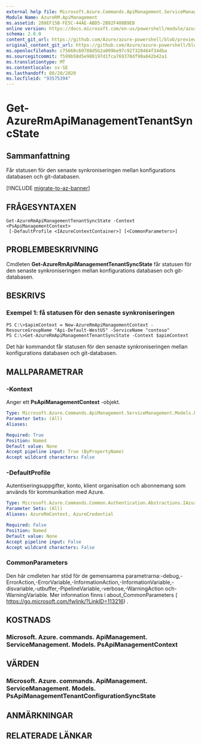 ```yaml
---
external help file: Microsoft.Azure.Commands.ApiManagement.ServiceManagement.dll-Help.xml
Module Name: AzureRM.ApiManagement
ms.assetid: 288EF15B-FE5C-44AE-ABD5-2B92F408B9EB
online version: https://docs.microsoft.com/en-us/powershell/module/azurerm.apimanagement/get-azurermapimanagementtenantsyncstate
schema: 2.0.0
content_git_url: https://github.com/Azure/azure-powershell/blob/preview/src/ResourceManager/ApiManagement/Commands.ApiManagement/help/Get-AzureRmApiManagementTenantSyncState.md
original_content_git_url: https://github.com/Azure/azure-powershell/blob/preview/src/ResourceManager/ApiManagement/Commands.ApiManagement/help/Get-AzureRmApiManagementTenantSyncState.md
ms.openlocfilehash: c75660c60788d5b2a099be97c927328464f34dba
ms.sourcegitcommit: f599b50d5e980197d1fca769378df90a842b42a1
ms.translationtype: MT
ms.contentlocale: sv-SE
ms.lasthandoff: 08/20/2020
ms.locfileid: "93575394"
---
```

# Get-AzureRmApiManagementTenantSyncState

## Sammanfattning
Får statusen för den senaste synkroniseringen mellan konfigurations databasen och git-databasen.

[!INCLUDE [migrate-to-az-banner](../../includes/migrate-to-az-banner.md)]

## FRÅGESYNTAXEN

```
Get-AzureRmApiManagementTenantSyncState -Context <PsApiManagementContext>
 [-DefaultProfile <IAzureContextContainer>] [<CommonParameters>]
```

## PROBLEMBESKRIVNING
Cmdleten **Get-AzureRmApiManagementTenantSyncState** får statusen för den senaste synkroniseringen mellan konfigurations databasen och git-databasen.

## BESKRIVS

### Exempel 1: få statusen för den senaste synkroniseringen
```
PS C:\>$apimContext = New-AzureRmApiManagementContext -ResourceGroupName "Api-Default-WestUS" -ServiceName "contoso"
PS C:\>Get-AzureRmApiManagementTenantSyncState -Context $apimContext
```

Det här kommandot får statusen för den senaste synkroniseringen mellan konfigurations databasen och git-databasen.

## MALLPARAMETRAR

### -Kontext
Anger ett **PsApiManagementContext** -objekt.

```yaml
Type: Microsoft.Azure.Commands.ApiManagement.ServiceManagement.Models.PsApiManagementContext
Parameter Sets: (All)
Aliases:

Required: True
Position: Named
Default value: None
Accept pipeline input: True (ByPropertyName)
Accept wildcard characters: False
```

### -DefaultProfile
Autentiseringsuppgifter, konto, klient organisation och abonnemang som används för kommunikation med Azure.

```yaml
Type: Microsoft.Azure.Commands.Common.Authentication.Abstractions.IAzureContextContainer
Parameter Sets: (All)
Aliases: AzureRmContext, AzureCredential

Required: False
Position: Named
Default value: None
Accept pipeline input: False
Accept wildcard characters: False
```

### CommonParameters
Den här cmdleten har stöd för de gemensamma parametrarna:-debug,-ErrorAction,-ErrorVariable,-InformationAction,-InformationVariable,-disvariable,-utbuffer,-PipelineVariable,-verbose,-WarningAction och-WarningVariable. Mer information finns i about_CommonParameters ( https://go.microsoft.com/fwlink/?LinkID=113216) .

## KOSTNADS

### Microsoft. Azure. commands. ApiManagement. ServiceManagement. Models. PsApiManagementContext

## VÄRDEN

### Microsoft. Azure. commands. ApiManagement. ServiceManagement. Models. PsApiManagementTenantConfigurationSyncState

## ANMÄRKNINGAR

## RELATERADE LÄNKAR
